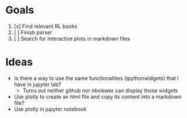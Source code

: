 # Goals
1. [x] Find relevant RL books
1. [ ] Finish parser
1. [ ] Search for interactive plots in markdown files

# Ideas
 * Is there a way to use the same functionalities (ipythonwidgets) that I have in jupyter lab?
    * Turns out neither github nor nbviewer can display those widgets 
 * Use plotly to create an html file and copy its content into a markdown file?
 * Use plotly in jupyter notebook
 

